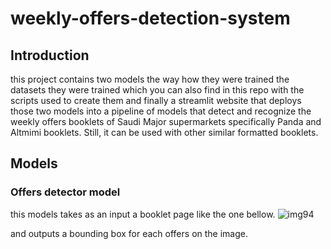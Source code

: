 ﻿# weekly-offers-detection-system
 ## Introduction
this project contains two models the way how they were trained the datasets they were trained which you can also find in this repo with the scripts used to create them and finally a streamlit website that deploys those two models into a pipeline of models that detect and recognize the weekly offers booklets of Saudi Major supermarkets specifically Panda and Altmimi booklets. Still, it can be used with other similar formatted booklets.


## Models 
### Offers detector model
this models takes as an input a booklet page like the one bellow.
![img94](https://user-images.githubusercontent.com/54520739/186296014-976bef57-21fe-4cdc-9110-c0040f76043b.jpg)

and outputs a bounding box for each offers on the image.
